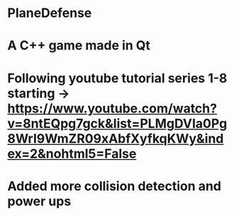 # PlaneDefense
# A C++ game made in Qt
# Following youtube tutorial series 1-8 starting -> https://www.youtube.com/watch?v=8ntEQpg7gck&list=PLMgDVIa0Pg8WrI9WmZR09xAbfXyfkqKWy&index=2&nohtml5=False
# Added more collision detection and power ups
